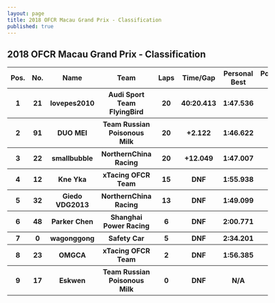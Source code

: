 ```yaml
---
layout: page
title: 2018 OFCR Macau Grand Prix - Classification
published: true
---
```


## 2018 OFCR Macau Grand Prix - Classification  
<font size="2">
<table style="width:120%">
	<tr>
		<th>Pos.</th>
		<th>No.</th>
		<th>Name</th>
		<th>Team</th>
		<th>Laps</th>
		<th>Time/Gap</th>
		<th>Personal Best</th>
		<th>Position Diff</th>
	</tr>
	<tr>
		<th>1</th>
		<th>21</th>
		<th>lovepes2010</th>
		<th>Audi Sport Team FlyingBird</th>
		<th>20</th>
		<th>40:20.413</th>
		<th>1:47.536</th>
		<th>+1</th>
	</tr>
	<tr>
		<th>2</th>
		<th>91</th>
		<th>DUO MEI</th>
		<th>Team Russian Poisonous Milk</th>
		<th>20</th>
		<th>+2.122</th>
		<th>1:46.622</th>
		<th>-1</th>
	</tr>
	<tr>
		<th>3</th>
		<th>22</th>
		<th>smallbubble</th>
		<th>NorthernChina Racing</th>
		<th>20</th>
		<th>+12.049</th>
		<th>1:47.007</th>
		<th>+4</th>
	</tr>
	<tr>
		<th>4</th>
		<th>12</th>
		<th>Kne Yka</th>
		<th>xTacing OFCR Team</th>
		<th>15</th>
		<th>DNF</th>
		<th>1:55.938</th>
		<th>+2</th>
	</tr>
	<tr>
		<th>5</th>
		<th>32</th>
		<th>Giedo VDG2013</th>
		<th>NorthernChina Racing</th>
		<th>13</th>
		<th>DNF</th>
		<th>1:49.099</th>
		<th>-1</th>
	</tr>
	<tr>
		<th>6</th>
		<th>48</th>
		<th>Parker Chen</th>
		<th>Shanghai Power Racing</th>
		<th>6</th>
		<th>DNF</th>
		<th>2:00.771</th>
		<th>-1</th>
	</tr>
	<tr>
		<th>7</th>
		<th>0</th>
		<th>wagonggong</th>
		<th>Safety Car</th>
		<th>5</th>
		<th>DNF</th>
		<th>2:34.201</th>
		<th>+2</th>
	</tr>
	<tr>
		<th>8</th>
		<th>23</th>
		<th>OMGCA</th>
		<th>xTacing OFCR Team</th>
		<th>2</th>
		<th>DNF</th>
		<th>1:56.385</th>
		<th>-5</th>
	</tr>
	<tr>
		<th>9</th>
		<th>17</th>
		<th>Eskwen</th>
		<th>Team Russian Poisonous Milk</th>
		<th>0</th>
		<th>DNF</th>
		<th>N/A</th>
		<th>-1</th>
	</tr>
</table></font>
